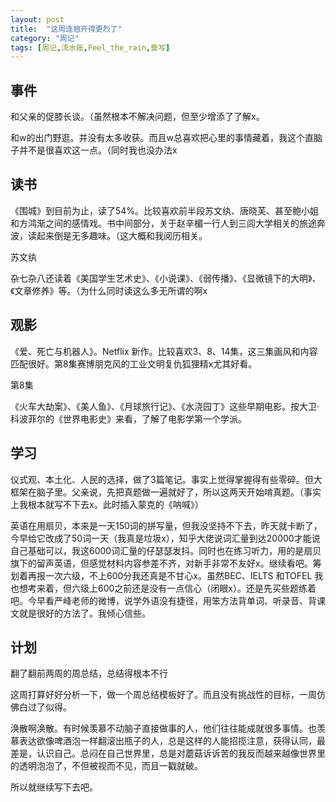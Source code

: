 ```yaml
---
layout: post
title:  "这周连翘开得更烈了"
category: "周记"
tags: [周记,流水账,Feel_the_rain,誊写]
---
```


## 事件

和父亲的促膝长谈。（虽然根本不解决问题，但至少增添了了解x。
<!--父亲大人什么东西 删了-->

和w的出门野逛。并没有太多收获。而且w总喜欢把心里的事情藏着，我这个直脑子并不是很喜欢这一点。（同时我也没办法x
<!--谁是w……-->

## 读书

《围城》到目前为止，读了54%。比较喜欢前半段苏文纨、唐晓芙、甚至鲍小姐和方鸿渐之间的感情戏。书中间部分，关于赵辛楣一行人到三闾大学相关的旅途奔波，读起来倒是无多趣味。（这大概和我阅历相关。

苏文纨

杂七杂八还读着《美国学生艺术史》、《小说课》、《弱传播》、《显微镜下的大明》、《文章修养》等。（为什么同时读这么多无所谓的啊x

## 观影

《爱、死亡与机器人》。Netflix 新作。比较喜欢3、8、14集，这三集画风和内容匹配很好。第8集赛博朋克风的工业文明复仇狐狸精x尤其好看。

第8集

《火车大劫案》、《美人鱼》、《月球旅行记》、《水浇园丁》这些早期电影。按大卫·科波菲尔的《世界电影史》来看，了解了电影学第一个学派。

## 学习

仪式观、本土化、人民的选择，做了3篇笔记。事实上觉得掌握得有些零碎。但大框架在脑子里。父亲说，先把真题做一遍就好了，所以这两天开始啃真题。（事实上我根本就写不下去x。此时插入蒙克的《呐喊》）

英语在用扇贝，本来是一天150词的拼写量，但我没坚持不下去，昨天就卡断了，今早给它改成了50词一天（我真是垃圾x），知乎大佬说词汇量到达20000才能说自己基础可以，我这6000词汇量的仔瑟瑟发抖。同时也在练习听力，用的是扇贝旗下的留声英语，但感觉材料内容参差不齐，对新手非常不友好x。继续看吧。筹划着再报一次六级，不上600分我还真是不甘心x。虽然BEC、IELTS 和TOFEL 我也想考来着，但六级上600之前还是没有一点信心（闭眼x）。还是先买些题练着吧。今早看严峰老师的微博，说学外语没有捷径，用笨方法背单词、听录音、背课文就是很好的方法了。我倾心信些。

## 计划

翻了翻前两周的周总结，总结得根本不行

这周打算好好分析一下，做一个周总结模板好了。而且没有挑战性的目标，一周仿佛白过了似得。

涣散啊涣散。有时候羡慕不动脑子直接做事的人，他们往往能成就很多事情。也羡慕表达欲像啤酒泡一样翻滚出瓶子的人，总是这样的人能招揽注意，获得认同，最差是，认识自己。总闷在自己世界里，总是对蘑菇诉诉苦的我反而越来越像世界里的透明泡泡了，不但被视而不见，而且一戳就破。

所以就继续写下去吧。

